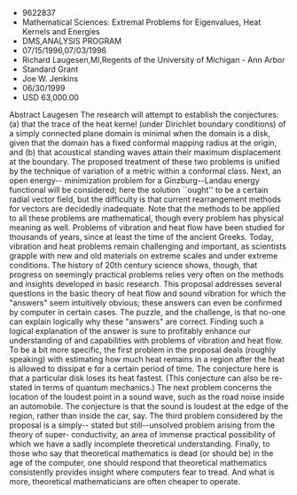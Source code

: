
* 9622837
* Mathematical Sciences: Extremal Problems for Eigenvalues, Heat Kernels and Energies
* DMS,ANALYSIS PROGRAM
* 07/15/1996,07/03/1996
* Richard Laugesen,MI,Regents of the University of Michigan - Ann Arbor
* Standard Grant
* Joe W. Jenkins
* 06/30/1999
* USD 63,000.00

Abstract Laugesen The research will attempt to establish the conjectures: (a)
that the trace of the heat kernel (under Dirichlet boundary conditions) of a
simply connected plane domain is minimal when the domain is a disk, given that
the domain has a fixed conformal mapping radius at the origin, and (b) that
acoustical standing waves attain their maximum displacement at the boundary. The
proposed treatment of these two problems is unified by the technique of
variation of a metric within a conformal class. Next, an open energy--
minimization problem for a Ginzburg--Landau energy functional will be
considered; here the solution ``ought'' to be a certain radial vector field, but
the difficulty is that current rearrangement methods for vectors are decidedly
inadequate. Note that the methods to be applied to all these problems are
mathematical, though every problem has physical meaning as well. Problems of
vibration and heat flow have been studied for thousands of years, since at least
the time of the ancient Greeks. Today, vibration and heat problems remain
challenging and important, as scientists grapple with new and old materials on
extreme scales and under extreme conditions. The history of 20th century science
shows, though, that progress on seemingly practical problems relies very often
on the methods and insights developed in basic research. This proposal addresses
several questions in the basic theory of heat flow and sound vibration for which
the "answers" seem intuitively obvious; these answers can even be confirmed by
computer in certain cases. The puzzle, and the challenge, is that no-one can
explain logically why these "answers" are correct. Finding such a logical
explanation of the answer is sure to profitably enhance our understanding of and
capabilities with problems of vibration and heat flow. To be a bit more
specific, the first problem in the proposal deals (roughly speaking) with
estimating how much heat remains in a region after the heat is allowed to
dissipat e for a certain period of time. The conjecture here is that a
particular disk loses its heat fastest. (This conjecture can also be re-stated
in terms of quantum mechanics.) The next problem concerns the location of the
loudest point in a sound wave, such as the road noise inside an automobile. The
conjecture is that the sound is loudest at the edge of the region, rather than
inside the car, say. The third problem considered by the proposal is a simply--
stated but still--unsolved problem arising from the theory of super-
conductivity, an area of immense practical possibility of which we have a sadly
incomplete theoretical understanding. Finally, to those who say that theoretical
mathematics is dead (or should be) in the age of the computer, one should
respond that theoretical mathematics consistently provides insight where
computers fear to tread. And what is more, theoretical mathematicians are often
cheaper to operate.
